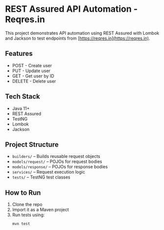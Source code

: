 # REST Assured API Automation - Reqres.in

This project demonstrates API automation using REST Assured with Lombok and Jackson to test endpoints from [https://reqres.in](https://reqres.in).

## Features
- POST - Create user
- PUT - Update user
- GET - Get user by ID
- DELETE - Delete user

## Tech Stack
- Java 11+
- REST Assured
- TestNG
- Lombok
- Jackson

## Project Structure
- `builders/` – Builds reusable request objects
- `models/request/` – POJOs for request bodies
- `models/response/` – POJOs for response bodies
- `services/` – Request execution logic
- `tests/` – TestNG test classes

##  How to Run

1. Clone the repo
2. Import it as a Maven project
3. Run tests using:
   ```bash
   mvn test
